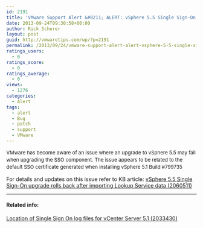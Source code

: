 ```yaml
---
id: 2191
title: 'VMware Support Alert &#8211; ALERT: vSphere 5.5 Single Sign-On upgrade rolls back after importing Lookup Service data'
date: 2013-09-24T09:30:58+00:00
author: Rick Scherer
layout: post
guid: http://vmwaretips.com/wp/?p=2191
permalink: /2013/09/24/vmware-support-alert-alert-vsphere-5-5-single-sign-on-upgrade-rolls-back-after-importing-lookup-service-data/
ratings_users:
  - 0
ratings_score:
  - 0
ratings_average:
  - 0
views:
  - 1276
categories:
  - Alert
tags:
  - alert
  - Bug
  - patch
  - support
  - VMware
---
```

<span style="font-size: 13px; line-height: 19px;">VMware has become aware of an issue where an upgrade to vSphere 5.5 may fail when upgrading the SSO component. The issue appears to be related to the default SSO certificate generated when installing vSphere 5.1 Build #799735</span>

For details and updates on this issue refer to KB article: <a href="http://kb.vmware.com/kb/2060511" target="_blank">vSphere 5.5 Single Sign-On upgrade rolls back after importing Lookup Service data (2060511)</a>

* * *

#### Related info:

<a href="http://kb.vmware.com/kb/2033430" target="_blank">Location of Single Sign On log files for vCenter Server 5.1 (2033430)</a>